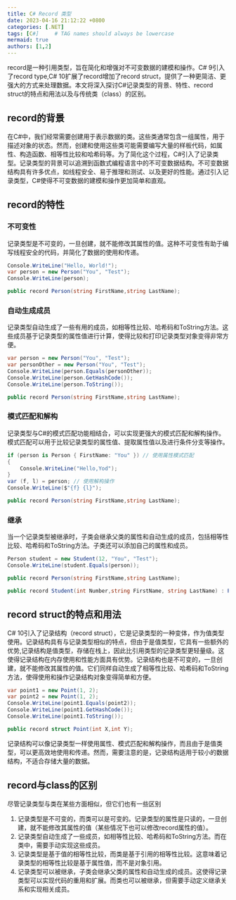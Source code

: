 ```yaml
---
title: C# Record 类型
date: 2023-04-16 21:12:22 +0800
categories: [.NET]
tags: [C#]     # TAG names should always be lowercase
mermaid: true
authors: [1,2]
---
```

record是一种引用类型，旨在简化和增强对不可变数据的建模和操作。C# 9引入了record type,C# 10扩展了record增加了record struct，提供了一种更简洁、更强大的方式来处理数据。本文将深入探讨C#记录类型的背景、特性、record struct的特点和用法以及与传统类（class）的区别。

##  record的背景
在C#中，我们经常需要创建用于表示数据的类。这些类通常包含一组属性，用于描述对象的状态。然而，创建和使用这些类可能需要编写大量的样板代码，如属性、构造函数、相等性比较和哈希码等。为了简化这个过程，C#引入了记录类型。记录类型的背景可以追溯到函数式编程语言中的不可变数据结构。不可变数据结构具有许多优点，如线程安全、易于推理和测试、以及更好的性能。通过引入记录类型，C#使得不可变数据的建模和操作更加简单和直观。

## record的特性
###  不可变性
记录类型是不可变的，一旦创建，就不能修改其属性的值。这种不可变性有助于编写线程安全的代码，并简化了数据的使用和传递。
```C#
Console.WriteLine("Hello, World!");
var person = new Person("You", "Test");
Console.WriteLine(person);

public record Person(string FirstName,string LastName);
```
###  自动生成成员
记录类型自动生成了一些有用的成员，如相等性比较、哈希码和ToString方法。这些成员基于记录类型的属性值进行计算，使得比较和打印记录类型对象变得非常方便。
```C#
var person = new Person("You", "Test");
var personOther = new Person("You", "Test");
Console.WriteLine(person.Equals(personOther));
Console.WriteLine(person.GetHashCode());
Console.WriteLine(person.ToString());

public record Person(string FirstName,string LastName);
```

###  模式匹配和解构
记录类型与C#的模式匹配功能相结合，可以实现更强大的模式匹配和解构操作。模式匹配可以用于比较记录类型的属性值、提取属性值以及进行条件分支等操作。
```C#
if (person is Person { FirstName: "You" }) // 使用属性模式匹配
{
    Console.WriteLine("Hello,Yod");
}
var (f, l) = person; // 使用解构操作
Console.WriteLine($"{f} {l}");

public record Person(string FirstName,string LastName);
```

### 继承
当一个记录类型被继承时，子类会继承父类的属性和自动生成的成员，包括相等性比较、哈希码和ToString方法。子类还可以添加自己的属性和成员。
```C#
Person student = new Student(12, "You", "Test");
Console.WriteLine(student.Equals(person));

public record Person(string FirstName,string LastName);

public record Student(int Number,string FirstName, string LastName) : Person(FirstName,LastName);
```

## record struct的特点和用法
C# 10引入了记录结构（record struct），它是记录类型的一种变体，作为值类型使用。记录结构具有与记录类型相似的特点，但由于是值类型，它具有一些额外的优势,记录结构是值类型，存储在栈上，因此比引用类型的记录类型更轻量级。这使得记录结构在内存使用和性能方面具有优势。记录结构也是不可变的，一旦创建，就不能修改其属性的值。它们同样自动生成了相等性比较、哈希码和ToString方法，使得使用和操作记录结构对象变得简单和方便。
```C#
var point1 = new Point(1, 2);
var point2 = new Point(1, 2);
Console.WriteLine(point1.Equals(point2));
Console.WriteLine(point1.GetHashCode());
Console.WriteLine(point1.ToString());

public record struct Point(int X,int Y);
```
记录结构可以像记录类型一样使用属性、模式匹配和解构操作，而且由于是值类型，可以更高效地使用和传递。然而，需要注意的是，记录结构适用于较小的数据结构，不适合存储大量的数据。

##  record与class的区别
尽管记录类型与类在某些方面相似，但它们也有一些区别  
1. 记录类型是不可变的，而类可以是可变的。记录类型的属性是只读的，一旦创建，就不能修改其属性的值（某些情况下也可以修改record属性的值）。
2. 记录类型自动生成了一些成员，如相等性比较、哈希码和ToString方法。而在类中，需要手动实现这些成员。
3. 记录类型是基于值的相等性比较，而类是基于引用的相等性比较。这意味着记录类型的相等性比较是基于属性值，而不是对象引用。
4. 记录类型可以被继承，子类会继承父类的属性和自动生成的成员。这使得记录类型可以实现代码的重用和扩展。而类也可以被继承，但需要手动定义继承关系和实现相关成员。
